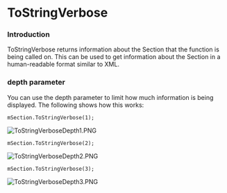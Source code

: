 # ToStringVerbose

### Introduction

ToStringVerbose returns information about the Section that the function is being called on. This can be used to get information about the Section in a human-readable format similar to XML.

### depth parameter

You can use the depth parameter to limit how much information is being displayed. The following shows how this works:

```
mSection.ToStringVerbose(1);
```

![ToStringVerboseDepth1.PNG](../../../../../.gitbook/assets/migrated_media-ToStringVerboseDepth1.PNG)

```
mSection.ToStringVerbose(2);
```

![ToStringVerboseDepth2.PNG](../../../../../.gitbook/assets/migrated_media-ToStringVerboseDepth2.PNG)

```
mSection.ToStringVerbose(3);
```

![ToStringVerboseDepth3.PNG](../../../../../.gitbook/assets/migrated_media-ToStringVerboseDepth3.PNG)

